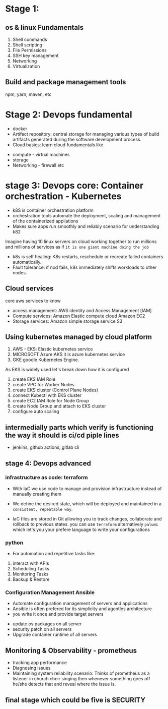 # Stage 1:
## os & linux Fundamentals

1. Shell commands
2. Shell scripting
3. File Permissions
4. SSH key management
5. Networking
6. Virtualization

## Build and package management tools
npm, yarn, maven, etc

# Stage 2: Devops fundamental
 - docker
 - Artifect repository: central storage for managing various types of build artifacts generated during the software development process.
 - Cloud basics: learn cloud fundamentals like 
  * compute - virtual machines
  *  storage
  * Networking - firewall etc

# stage 3: Devops core: Container orchestration - Kubernetes
- k8S is container orchestration platform
- orchestration tools automate the deployment, scaling and management of the containerized appliations
- Makes sure apps run smoothly and reliably
scenario for understanding k82

Imagine having 10 linux servers on cloud working together to run millions and millions of services as if  `it is one giant machine doing the job `
 - k8s is self healing: K8s restarts, reschedule or recreate failed containers automatically.
 - Fault tolerance: if nod fails, k8s immediately shifts workloads to other nodes.

 ## Cloud services
 core aws services to know
 - access management: AWS identity and Access Management [IAM]
 - Compute services: Amazon Elastic compute cloud Amazon EC2
 - Storage services: Amazon simple storage  service S3
## Using kubernetes managed by cloud platform
1. AWS - EKS: Elastic kubernetes service
2. MICROSOFT Azure:AKS it is azure kubernetes service
3. GKE goodle Kubernetes Engine.

As EKS is widely used let's break down how it is configured
1. create EKS IAM Role
2. create VPC for Worker Nodes
3. create EKS cluster (Control Plane Nodes)
4. connect Kubectl with EKS cluster
5. create EC2 IAM Role for Node Group
6. create Node Group and attach to EKS cluster
7. configure auto scaling

## intermedially parts which verify is functioning the way it should is ci/cd piple lines 
-  jenkins, github actions, gitlab cli
## stage 4: Devops advanced
 ### infrastructure as code: terraform
  - With IaC we use code to manage and provision infrastructure instead of manually creating them
  - We define the desired state, which will be deployed and maintained in a `consistent, repeatable way`.

  - IaC  files are stored in Git allowing you to track changes, collaborate and rollback to previous states.
  you can use `terraform` alternatively `palumi` which  let's you your prefere language to write your configurations
### python 
- For automation and repetitive tasks like:
 1. interact with APIs
 2. Scheduling Tasks
 3. Monitoring Tasks
 4. Backup & Restore

### Configuration Management Ansible
- Automate configuration management of servers and applications
- Ansible is often prefered for its simplicity and agentles architecture
- you write it once and provide target servers
* update os packages on all server
* security patch on all servers
* Upgrade container runtime of all servers

## Monitoring & Observability - prometheus
- tracking app performance
- Diagnosing issues
- Maintaining system reliability
scenario: 
Thinks of prometheus as a listener in church choir singing then whenever something goes off he/she detects that and reveal where the issue is.

## final stage which could be five is SECURITY


